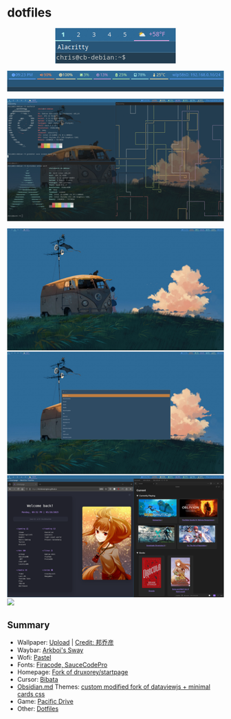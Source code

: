 # dotfiles
<p align="center">
  <img src="screenshots/workspaces.png" alt="Workspaces">
</p>
<p align="center">
  <img src="screenshots/banner.png" alt="Workspaces">
</p>

![](screenshots/busy.png)

![](screenshots/monitor1.png)
![](screenshots/wofi.png)
![](screenshots/stuff.png)
![](screenshots/gaming.png)

## Summary
- Wallpaper: [Upload](https://github.com/chrisbrasington/dotfiles/blob/main/wallpaper/current.png) | [Credit: 邦乔彦](https://www.pixiv.net/en/users/10746425)
- Waybar: [Arkboi's Sway](https://github.com/arkboix/sway/tree/main/files/.config/waybar
)
- Wofi: [Pastel](https://github.com/joao-vitor-sr/wofi-themes-collection/tree/main
)
- Fonts: [Firacode, SauceCodePro](https://www.nerdfonts.com/font-downloads)
- Homepage: [Fork of druxorey/startpage](https://github.com/druxorey/startpage)
- Cursor: [Bibata](https://github.com/ful1e5/Bibata_Cursor)
- [Obsidian.md](https://obsidian.md/) Themes: [custom modified fork of dataviewjs + minimal cards css](https://forum.obsidian.md/t/snippet-so-you-can-use-dataview-cards-from-minimal-theme-in-any-theme/56866)
- Game: [Pacific Drive](https://store.steampowered.com/app/1458140/Pacific_Drive/)
- Other: [Dotfiles](https://github.com/chrisbrasington/dotfiles)